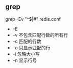 ## grep

grep -Ev "^$|#" redis.conf

* -E
* -v  不包含匹配行数的所有行
* -c  匹配的行数
* -o  只显示匹配的行
* -i  忽略大小写
* -n  显示行号